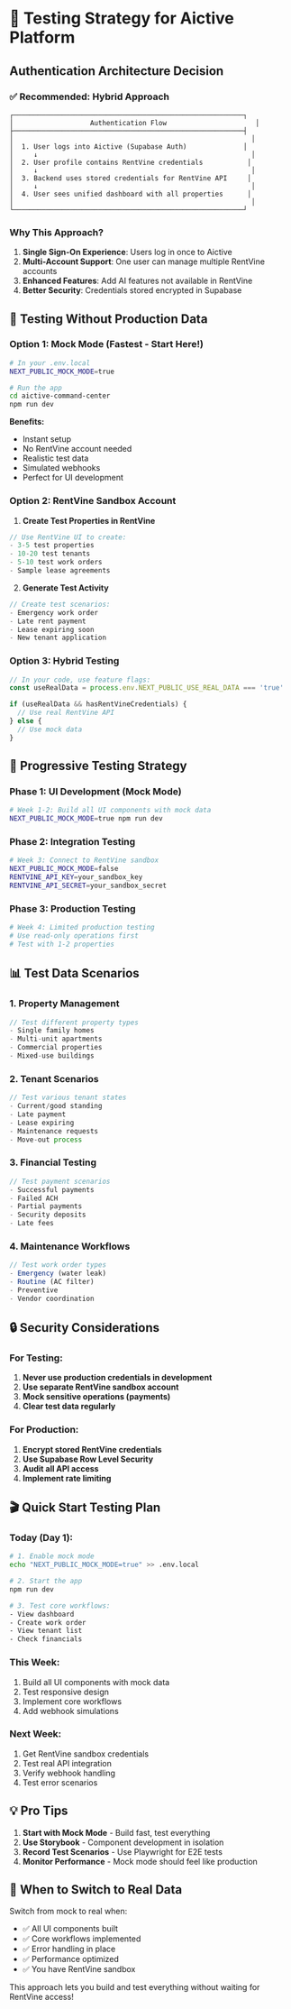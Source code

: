 # 🧪 Testing Strategy for Aictive Platform

## Authentication Architecture Decision

### ✅ Recommended: Hybrid Approach

```
┌─────────────────────────────────────────────────────────┐
│                   Authentication Flow                      │
├─────────────────────────────────────────────────────────┤
│                                                           │
│  1. User logs into Aictive (Supabase Auth)              │
│     ↓                                                     │
│  2. User profile contains RentVine credentials           │
│     ↓                                                     │
│  3. Backend uses stored credentials for RentVine API     │
│     ↓                                                     │
│  4. User sees unified dashboard with all properties      │
│                                                           │
└─────────────────────────────────────────────────────────┘
```

### Why This Approach?

1. **Single Sign-On Experience**: Users log in once to Aictive
2. **Multi-Account Support**: One user can manage multiple RentVine accounts
3. **Enhanced Features**: Add AI features not available in RentVine
4. **Better Security**: Credentials stored encrypted in Supabase

## 🎯 Testing Without Production Data

### Option 1: Mock Mode (Fastest - Start Here!)

```bash
# In your .env.local
NEXT_PUBLIC_MOCK_MODE=true

# Run the app
cd aictive-command-center
npm run dev
```

**Benefits:**
- Instant setup
- No RentVine account needed
- Realistic test data
- Simulated webhooks
- Perfect for UI development

### Option 2: RentVine Sandbox Account

1. **Create Test Properties in RentVine**
```javascript
// Use RentVine UI to create:
- 3-5 test properties
- 10-20 test tenants
- 5-10 test work orders
- Sample lease agreements
```

2. **Generate Test Activity**
```javascript
// Create test scenarios:
- Emergency work order
- Late rent payment
- Lease expiring soon
- New tenant application
```

### Option 3: Hybrid Testing

```typescript
// In your code, use feature flags:
const useRealData = process.env.NEXT_PUBLIC_USE_REAL_DATA === 'true'

if (useRealData && hasRentVineCredentials) {
  // Use real RentVine API
} else {
  // Use mock data
}
```

## 🚀 Progressive Testing Strategy

### Phase 1: UI Development (Mock Mode)
```bash
# Week 1-2: Build all UI components with mock data
NEXT_PUBLIC_MOCK_MODE=true npm run dev
```

### Phase 2: Integration Testing
```bash
# Week 3: Connect to RentVine sandbox
NEXT_PUBLIC_MOCK_MODE=false
RENTVINE_API_KEY=your_sandbox_key
RENTVINE_API_SECRET=your_sandbox_secret
```

### Phase 3: Production Testing
```bash
# Week 4: Limited production testing
# Use read-only operations first
# Test with 1-2 properties
```

## 📊 Test Data Scenarios

### 1. Property Management
```typescript
// Test different property types
- Single family homes
- Multi-unit apartments
- Commercial properties
- Mixed-use buildings
```

### 2. Tenant Scenarios
```typescript
// Test various tenant states
- Current/good standing
- Late payment
- Lease expiring
- Maintenance requests
- Move-out process
```

### 3. Financial Testing
```typescript
// Test payment scenarios
- Successful payments
- Failed ACH
- Partial payments
- Security deposits
- Late fees
```

### 4. Maintenance Workflows
```typescript
// Test work order types
- Emergency (water leak)
- Routine (AC filter)
- Preventive
- Vendor coordination
```

## 🔒 Security Considerations

### For Testing:
1. **Never use production credentials in development**
2. **Use separate RentVine sandbox account**
3. **Mock sensitive operations (payments)**
4. **Clear test data regularly**

### For Production:
1. **Encrypt stored RentVine credentials**
2. **Use Supabase Row Level Security**
3. **Audit all API access**
4. **Implement rate limiting**

## 🎬 Quick Start Testing Plan

### Today (Day 1):
```bash
# 1. Enable mock mode
echo "NEXT_PUBLIC_MOCK_MODE=true" >> .env.local

# 2. Start the app
npm run dev

# 3. Test core workflows:
- View dashboard
- Create work order
- View tenant list
- Check financials
```

### This Week:
1. Build all UI components with mock data
2. Test responsive design
3. Implement core workflows
4. Add webhook simulations

### Next Week:
1. Get RentVine sandbox credentials
2. Test real API integration
3. Verify webhook handling
4. Test error scenarios

## 💡 Pro Tips

1. **Start with Mock Mode** - Build fast, test everything
2. **Use Storybook** - Component development in isolation
3. **Record Test Scenarios** - Use Playwright for E2E tests
4. **Monitor Performance** - Mock mode should feel like production

## 🚦 When to Switch to Real Data

Switch from mock to real when:
- ✅ All UI components built
- ✅ Core workflows implemented
- ✅ Error handling in place
- ✅ Performance optimized
- ✅ You have RentVine sandbox

This approach lets you build and test everything without waiting for RentVine access!